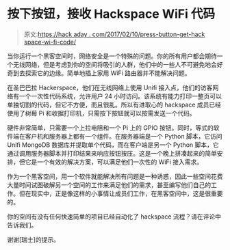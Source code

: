 # 按下按钮，接收 Hackspace WiFi 代码

> 原文:[https://hack aday . com/2017/02/10/press-button-get-hack space-wi-fi-code/](https://hackaday.com/2017/02/10/press-button-get-hackspace-wi-fi-code/)

当你运行一个黑客空间时，网络安全是一个特殊的问题。你的所有用户都会期待一个无线网络，但是考虑到你的空间将吸引的人群，他们中的一些人不可避免地会好奇到去探索它的边缘。简单地插上家用 WiFi 路由器并不能解决问题。

在圣巴巴拉 Hackerspace，他们在无线网络上使用 Unifi 接入点，他们的访客网络有一个一次性代码系统，允许用户 24 小时访问。该系统有能力打印一整页可以单独切割的代码，但它不方便，而且很乱。所以有进取心的 hackspace 成员已经使用了树莓 Pi 和收据打印机，只需按下按钮就可以按需发送一个代码。

硬件非常简单，只需要一个上拉电阻和一个 Pi 上的 GPIO 按钮。同时，等式的软件端在客户机和服务器上都有一个组件。在服务器端是一个 Python 脚本，它访问 Unifi MongoDB 数据库并提取单个代码，而在客户端是另一个 Python 脚本，它通过调用服务器脚本并打印结果来响应按钮按压。这是一个晚上拼凑起来的简单安排，但它是一个有效的解决方案，可以满足他们一次性的 WiFi 接入需求。

作为一个黑客空间，用一个软件就能解决所有问题是一种诱惑，因此一些空间花费大量时间试图破解另一个空间的工作来满足他们的需求，甚至编写他们自己的工作。但在现实中，正是像这样的小事情让成员们工作，在黑客空间中，这是很重要的。

你的空间有没有任何快速简单的项目已经自动化了 hackspace 流程？请在评论中告诉我们。

谢谢[瑞士]的提示。